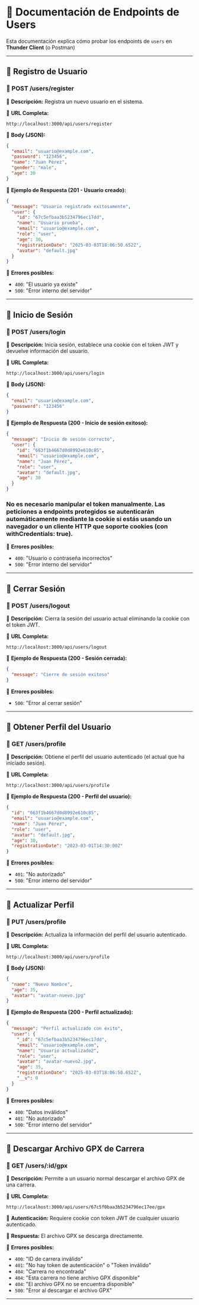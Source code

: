 # 📌 Documentación de Endpoints de Users

Esta documentación explica cómo probar los endpoints de `users` en **Thunder Client** (o Postman)

---

## 🔹 **Registro de Usuario**

### **📌 POST /users/register**

📌 **Descripción:** Registra un nuevo usuario en el sistema.

🔹 **URL Completa:**

```
http://localhost:3000/api/users/register
```

🔹 **Body (JSON):**

```json
{
  "email": "usuario@example.com",
  "password": "123456",
  "name": "Juan Pérez",
  "gender": "male",
  "age": 30
}
```

🔹 **Ejemplo de Respuesta (201 - Usuario creado):**

```json
{
  "message": "Usuario registrado exitosamente",
  "user": {
    "id": "67c5efbaa3b5234796ec17dd",
    "name": "Usuario prueba",
    "email": "usuario@example.com",
    "role": "user",
    "age": 30,
    "registrationDate": "2025-03-03T18:06:50.652Z",
    "avatar": "default.jpg"
  }
}
```

🔹 **Errores posibles:**

- `400`: "El usuario ya existe"
- `500`: "Error interno del servidor"

---

## 🔹 **Inicio de Sesión**

### **📌 POST /users/login**

📌 **Descripción:** Inicia sesión, establece una cookie con el token JWT y devuelve información del usuario.

🔹 **URL Completa:**

```
http://localhost:3000/api/users/login
```

🔹 **Body (JSON):**

```json
{
  "email": "usuario@example.com",
  "password": "123456"
}
```

🔹 **Ejemplo de Respuesta (200 - Inicio de sesión exitoso):**

```json
{
  "message": "Inicio de sesión correcto",
  "user": {
    "id": "663f1b4667d0d8992e610c85",
    "email": "usuario@example.com",
    "name": "Juan Pérez",
    "role": "user",
    "avatar": "default.jpg",
    "age": 30
  }
}
```

### No es necesario manipular el token manualmente. Las peticiones a endpoints protegidos se autenticarán automáticamente mediante la cookie si estás usando un navegador o un cliente HTTP que soporte cookies (con withCredentials: true).

🔹 **Errores posibles:**

- `400`: "Usuario o contraseña incorrectos"
- `500`: "Error interno del servidor"

---
## 🔹 **Cerrar Sesión**

### **📌 POST /users/logout**

📌 **Descripción:** Cierra la sesión del usuario actual eliminando la cookie con el token JWT.

🔹 **URL Completa:**

```
http://localhost:3000/api/users/logout
```

🔹 **Ejemplo de Respuesta (200 - Sesión cerrada):**

```json
{
  "message": "Cierre de sesión exitoso"
}
```

🔹 **Errores posibles:**

- `500`: "Error al cerrar sesión"

---

## 🔹 **Obtener Perfil del Usuario**

### **📌 GET /users/profile**

📌 **Descripción:** Obtiene el perfil del usuario autenticado (el actual que ha iniciado sesión).

🔹 **URL Completa:**

```
http://localhost:3000/api/users/profile
```


🔹 **Ejemplo de Respuesta (200 - Perfil del usuario):**

```json
{
  "id": "663f1b4667d0d8992e610c85",
  "email": "usuario@example.com",
  "name": "Juan Pérez",
  "role": "user",
  "avatar": "default.jpg",
  "age": 30,
  "registrationDate": "2023-03-01T14:30:00Z"
}
```

🔹 **Errores posibles:**

- `401`: "No autorizado"
- `500`: "Error interno del servidor"

---

## 🔹 **Actualizar Perfil**

### **📌 PUT /users/profile**

📌 **Descripción:** Actualiza la información del perfil del usuario autenticado.

🔹 **URL Completa:**

```
http://localhost:3000/api/users/profile
```

🔹 **Body (JSON):**

```json
{
  "name": "Nuevo Nombre",
  "age": 35,
  "avatar": "avatar-nuevo.jpg"
}
```

🔹 **Ejemplo de Respuesta (200 - Perfil actualizado):**

```json
{
  "message": "Perfil actualizado con éxito",
  "user": {
    "_id": "67c5efbaa3b5234796ec17dd",
    "email": "usuario@example.com",
    "name": "Usuario actualizado2",
    "role": "user",
    "avatar": "avatar-nuevo2.jpg",
    "age": 35,
    "registrationDate": "2025-03-03T18:06:50.652Z",
    "__v": 0
  }
}
```

🔹 **Errores posibles:**

- `400`: "Datos inválidos"
- `401`: "No autorizado"
- `500`: "Error interno del servidor"

---
## 🔹 **Descargar Archivo GPX de Carrera**

### **📌 GET /users/:id/gpx**

📌 **Descripción:** Permite a un usuario normal descargar el archivo GPX de una carrera.

🔹 **URL Completa:**
```
http://localhost:3000/api/users/67c5f0baa3b5234796ec17ee/gpx
```

🔹 **Autenticación:**
Requiere cookie con token JWT de cualquier usuario autenticado.

🔹 **Respuesta:**
El archivo GPX se descarga directamente.

🔹 **Errores posibles:**
- `400`: "ID de carrera inválido"
- `401`: "No hay token de autenticación" o "Token inválido"
- `404`: "Carrera no encontrada"
- `404`: "Esta carrera no tiene archivo GPX disponible"
- `404`: "El archivo GPX no se encuentra disponible"
- `500`: "Error al descargar el archivo GPX"

---